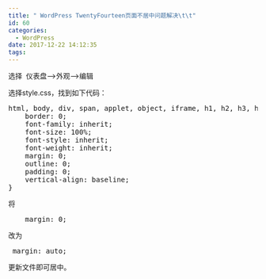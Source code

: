```yaml
---
title: " WordPress TwentyFourteen页面不居中问题解决\t\t"
id: 60
categories:
  - WordPress
date: 2017-12-22 14:12:35
tags:
---
```


选择  仪表盘--&gt;外观--&gt;编辑

选择style.css，找到如下代码：
<pre class="lang:default decode:true">html, body, div, span, applet, object, iframe, h1, h2, h3, h4, h5, h6, p, blockquote, pre, a, abbr, acronym, address, big, cite, code, del, dfn, em, font, ins, kbd, q, s, samp, small, strike, strong, sub, sup, tt, var, dl, dt, dd, ol, ul, li, fieldset, form, label, legend, table, caption, tbody, tfoot, thead, tr, th, td {
	border: 0;
	font-family: inherit;
	font-size: 100%;
	font-style: inherit;
	font-weight: inherit;
	margin: 0;
	outline: 0;
	padding: 0;
	vertical-align: baseline;
}</pre>
将
<pre class="lang:default decode:true  ">	margin: 0;</pre>
改为
<pre class="lang:default decode:true ">	margin: auto;</pre>
更新文件即可居中。